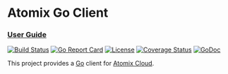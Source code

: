 # Atomix Go Client

### [User Guide]

[![Build Status](https://travis-ci.org/atomix/go-client.svg?branch=master)](https://travis-ci.org/atomix/go-client)
[![Go Report Card](https://goreportcard.com/badge/github.com/atomix/go-client)](https://goreportcard.com/report/github.com/atomix/go-client)
[![License](https://img.shields.io/badge/License-Apache%202.0-blue.svg)](https://github.com/gojp/goreportcard/blob/master/LICENSE)
[![Coverage Status](https://img.shields.io/coveralls/github/atomix/go-client/badge.svg)](https://coveralls.io/github/atomix/go-client?branch=master)
[![GoDoc](https://godoc.org/github.com/atomix/go-client?status.svg)](https://godoc.org/github.com/atomix/go-client)

This project provides a [Go] client for [Atomix Cloud].

[Go]: https://golang.org
[Atomix Cloud]: https://cloud.atomix.io
[User Guide]: docs
